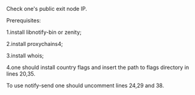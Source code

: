 Check one's public exit node IP.

Prerequisites:

1.install libnotify-bin or zenity;

2.install proxychains4;

3.install whois;

4.one should install country flags and insert the path to flags directory in lines 20,35.

To use notify-send one should uncomment lines 24,29 and 38.
